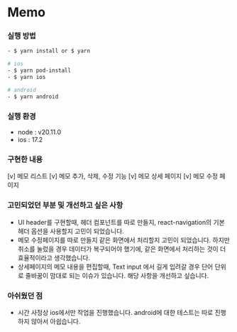 # Memo

### 실행 방법

```bash
- $ yarn install or $ yarn

# ios
- $ yarn pod-install
- $ yarn ios

# android
- $ yarn android
```

### 실행 환경

-   node : v20.11.0
-   ios : 17.2

### 구현한 내용

[v] 메모 리스트
[v] 메모 추가, 삭제, 수정 기능
[v] 메모 상세 페이지
[v] 메모 수정 페이지

### 고민되었던 부분 및 개선하고 싶은 사항

-   UI header를 구현할때, 헤더 컴포넌트를 따로 만들지, react-navigation의 기본 헤더 옵션을 사용할지 고민이 되었습니다.
-   메모 수정페이지를 따로 만들지 같은 화면에서 처리할지 고민이 되었습니다. 하지만 취소를 눌렀을 경우 데이터가 복구되어야 했기에, 같은 화면에서 처리하는 것이 더 효율적이라고 생각했습니다.
-   상세페이지의 메모 내용을 편집할때, Text input 에서 길게 입려갈 경우 단어 단위로 줄바꿈이 맘대로 되는 이슈가 있습니다. 해당 사항을 개선하고 싶습니다.

### 아쉬웠던 점

-   시간 사정상 ios에서만 작업을 진행했습니다. android에 대한 테스트는 따로 진행하지 않아서 아쉽습니다.
